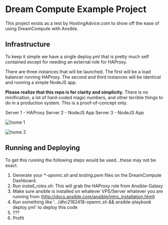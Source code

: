 # Dream Compute Example Project

This project exists as a test by HostingAdvice.com to show off the ease of using 
DreamCompute with Ansible.

## Infrastructure
To keep it simple we have a single deploy.yml that is pretty much self contained except
for needing an external role for HAProxy.

There are three instances that will be launched.  The first will be a load balancer 
running HAProxy. The second and third instances will be identical and running a simple 
NodeJS app.

**Please realize that this repo is for clarity and simplicity.**
There is no minification, a lot of hard-coded magic numbers, and other
terrible things to do in a production system.  This is a proof-of-concept only.

Server 1 - HAProxy
Server 2 - NodeJS App
Server 3 - NodeJS App

![home 1](https://raw.githubusercontent.com/digital-brands/dreamcompute-ansible/master/readme/home-1.png)

![home 2](https://raw.githubusercontent.com/digital-brands/dreamcompute-ansible/master/readme/home-2.png)

## Running and Deploying
To get this running the following steps would be used...these may not be exact.

1. Generate your _*-openrc.sh_ and _testing.pem_ files on the DreamCompute Dashboard.
2. Run _install_roles.sh_: This will grab the HAProxy role from Ansible-Galaxy
3. Make sure ansible is installed on whatever VPS/Server whatever you are running from (http://docs.ansible.com/ansible/intro_installation.html)
4. Run something like '. ./dhc2182418-openrc.sh && ansible-playbook deploy.yml' to deploy this code
5. ???
6. Profit


